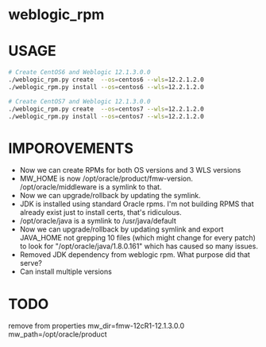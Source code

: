# weblogic_rpm

# USAGE
```bash
# Create CentOS6 and Weblogic 12.1.3.0.0
./weblogic_rpm.py create  --os=centos6 --wls=12.2.1.2.0
./weblogic_rpm.py install --os=centos6 --wls=12.2.1.2.0

# Create CentOS7 and Weblogic 12.1.3.0.0
./weblogic_rpm.py create  --os=centos7 --wls=12.2.1.2.0
./weblogic_rpm.py install --os=centos7 --wls=12.2.1.2.0

```

# IMPOROVEMENTS
- Now we can create RPMs for both OS versions and 3 WLS versions 
- MW_HOME is now /opt/oracle/product/fmw-version.  /opt/oracle/middleware is a symlink to that.
- Now we can upgrade/rollback by updating the symlink.
- JDK is installed using standard Oracle rpms.  I'm not building RPMS that already exist just to install certs, that's ridiculous.
- /opt/oracle/java is a symlink to /usr/java/default
- Now we can upgrade/rollback by updating symlink and export JAVA_HOME not grepping 10 files (which might change for every patch) to look for "/opt/oracle/java/1.8.0.161" which has caused so many issues.  
- Removed JDK dependency from weblogic rpm.  What purpose did that serve?
- Can install multiple versions 

# TODO

remove from properties
mw_dir=fmw-12cR1-12.1.3.0.0
mw_path=/opt/oracle/product

